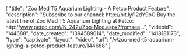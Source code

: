 {
    "title": "Zoo Med T5 Aquarium Lighting - A Petco Product Feature",
    "description": "Subscribe to our channel: http:\/\/bit.ly\/12dY9oO Buy the latest line of Zoo Med T5 Aquarium Lighting at Petco: http:\/\/www.petco.com\/N_242\/Zoo-Med.aspx?fromsea...",
    "videoid": "144688",
    "date_created": "1394589014",
    "date_modified": "1418181173",
    "type": "captivate",
    "layout": "video",
    "url": "\/v\/zoo-med-t5-aquarium-lighting-a-petco-product-feature\/144688"
}